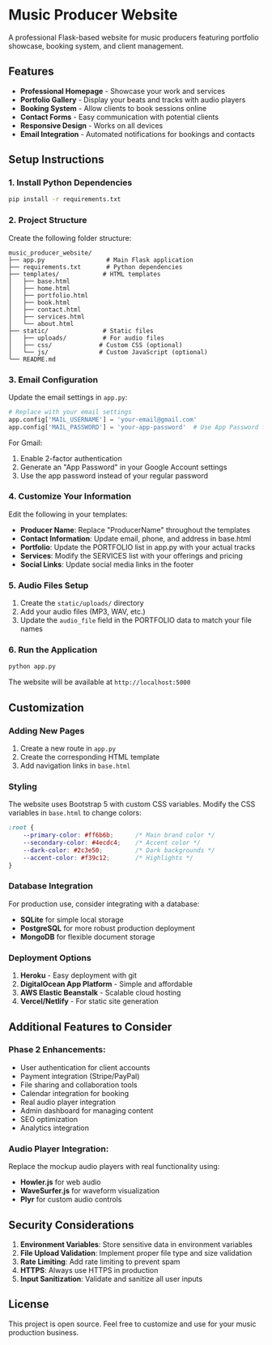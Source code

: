 # Music Producer Website

A professional Flask-based website for music producers featuring portfolio showcase, booking system, and client management.

## Features

- **Professional Homepage** - Showcase your work and services
- **Portfolio Gallery** - Display your beats and tracks with audio players
- **Booking System** - Allow clients to book sessions online
- **Contact Forms** - Easy communication with potential clients
- **Responsive Design** - Works on all devices
- **Email Integration** - Automated notifications for bookings and contacts

## Setup Instructions

### 1. Install Python Dependencies

```bash
pip install -r requirements.txt
```

### 2. Project Structure

Create the following folder structure:

```
music_producer_website/
├── app.py                 # Main Flask application
├── requirements.txt       # Python dependencies
├── templates/            # HTML templates
│   ├── base.html
│   ├── home.html
│   ├── portfolio.html
│   ├── book.html
│   ├── contact.html
│   ├── services.html
│   └── about.html
├── static/               # Static files
│   ├── uploads/          # For audio files
│   ├── css/             # Custom CSS (optional)
│   └── js/              # Custom JavaScript (optional)
└── README.md
```

### 3. Email Configuration

Update the email settings in `app.py`:

```python
# Replace with your email settings
app.config['MAIL_USERNAME'] = 'your-email@gmail.com'
app.config['MAIL_PASSWORD'] = 'your-app-password'  # Use App Password for Gmail
```

For Gmail:
1. Enable 2-factor authentication
2. Generate an "App Password" in your Google Account settings
3. Use the app password instead of your regular password

### 4. Customize Your Information

Edit the following in your templates:

- **Producer Name**: Replace "ProducerName" throughout the templates
- **Contact Information**: Update email, phone, and address in base.html
- **Portfolio**: Update the PORTFOLIO list in app.py with your actual tracks
- **Services**: Modify the SERVICES list with your offerings and pricing
- **Social Links**: Update social media links in the footer

### 5. Audio Files Setup

1. Create the `static/uploads/` directory
2. Add your audio files (MP3, WAV, etc.)
3. Update the `audio_file` field in the PORTFOLIO data to match your file names

### 6. Run the Application

```bash
python app.py
```

The website will be available at `http://localhost:5000`

## Customization

### Adding New Pages

1. Create a new route in `app.py`
2. Create the corresponding HTML template
3. Add navigation links in `base.html`

### Styling

The website uses Bootstrap 5 with custom CSS variables. Modify the CSS variables in `base.html` to change colors:

```css
:root {
    --primary-color: #ff6b6b;      /* Main brand color */
    --secondary-color: #4ecdc4;    /* Accent color */
    --dark-color: #2c3e50;         /* Dark backgrounds */
    --accent-color: #f39c12;       /* Highlights */
}
```

### Database Integration

For production use, consider integrating with a database:

- **SQLite** for simple local storage
- **PostgreSQL** for more robust production deployment
- **MongoDB** for flexible document storage

### Deployment Options

1. **Heroku** - Easy deployment with git
2. **DigitalOcean App Platform** - Simple and affordable
3. **AWS Elastic Beanstalk** - Scalable cloud hosting
4. **Vercel/Netlify** - For static site generation

## Additional Features to Consider

### Phase 2 Enhancements:
- User authentication for client accounts
- Payment integration (Stripe/PayPal)
- File sharing and collaboration tools
- Calendar integration for booking
- Real audio player integration
- Admin dashboard for managing content
- SEO optimization
- Analytics integration

### Audio Player Integration:
Replace the mockup audio players with real functionality using:
- **Howler.js** for web audio
- **WaveSurfer.js** for waveform visualization
- **Plyr** for custom audio controls

## Security Considerations

1. **Environment Variables**: Store sensitive data in environment variables
2. **File Upload Validation**: Implement proper file type and size validation
3. **Rate Limiting**: Add rate limiting to prevent spam
4. **HTTPS**: Always use HTTPS in production
5. **Input Sanitization**: Validate and sanitize all user inputs

## License

This project is open source. Feel free to customize and use for your music production business.
